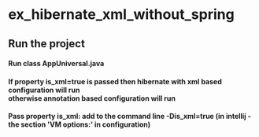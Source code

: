 # ex_hibernate_xml_without_spring

## Run the project
#### Run class AppUniversal.java
#### If property is_xml=true is passed then hibernate with xml based configuration will run <br> otherwise annotation based configuration will run
#### Pass property is_xml: add to the command line -Dis_xml=true (in intellij - the section 'VM options:' in configuration)

